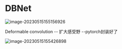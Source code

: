 # DBNet

![image-20230515155156926](/home/ly/.config/Typora/typora-user-images/image-20230515155156926.png)

Deformable convolution -- 扩大感受野  --pytorch封装好了

![image-20230515155426898](/home/ly/.config/Typora/typora-user-images/image-20230515155426898.png) 
